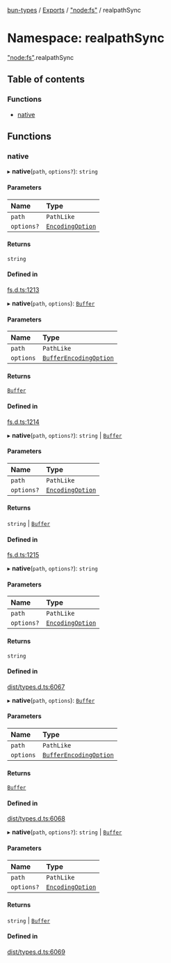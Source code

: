 [bun-types](../README.md) / [Exports](../modules.md) / ["node:fs"](node_fs_.md) / realpathSync

# Namespace: realpathSync

["node:fs"](node_fs_.md).realpathSync

## Table of contents

### Functions

- [native](node_fs_.realpathSync.md#native)

## Functions

### native

▸ **native**(`path`, `options?`): `string`

#### Parameters

| Name | Type |
| :------ | :------ |
| `path` | `PathLike` |
| `options?` | [`EncodingOption`](fs_.md#encodingoption) |

#### Returns

`string`

#### Defined in

[fs.d.ts:1213](https://github.com/valgaze/bun-types/blob/5e53f27/fs.d.ts#L1213)

▸ **native**(`path`, `options`): [`Buffer`](buffer_.md#buffer)

#### Parameters

| Name | Type |
| :------ | :------ |
| `path` | `PathLike` |
| `options` | [`BufferEncodingOption`](../interfaces/BufferEncodingOption.md) |

#### Returns

[`Buffer`](buffer_.md#buffer)

#### Defined in

[fs.d.ts:1214](https://github.com/valgaze/bun-types/blob/5e53f27/fs.d.ts#L1214)

▸ **native**(`path`, `options?`): `string` \| [`Buffer`](buffer_.md#buffer)

#### Parameters

| Name | Type |
| :------ | :------ |
| `path` | `PathLike` |
| `options?` | [`EncodingOption`](fs_.md#encodingoption) |

#### Returns

`string` \| [`Buffer`](buffer_.md#buffer)

#### Defined in

[fs.d.ts:1215](https://github.com/valgaze/bun-types/blob/5e53f27/fs.d.ts#L1215)

▸ **native**(`path`, `options?`): `string`

#### Parameters

| Name | Type |
| :------ | :------ |
| `path` | `PathLike` |
| `options?` | [`EncodingOption`](fs_.md#encodingoption) |

#### Returns

`string`

#### Defined in

[dist/types.d.ts:6067](https://github.com/valgaze/bun-types/blob/5e53f27/dist/types.d.ts#L6067)

▸ **native**(`path`, `options`): [`Buffer`](buffer_.md#buffer)

#### Parameters

| Name | Type |
| :------ | :------ |
| `path` | `PathLike` |
| `options` | [`BufferEncodingOption`](../interfaces/BufferEncodingOption.md) |

#### Returns

[`Buffer`](buffer_.md#buffer)

#### Defined in

[dist/types.d.ts:6068](https://github.com/valgaze/bun-types/blob/5e53f27/dist/types.d.ts#L6068)

▸ **native**(`path`, `options?`): `string` \| [`Buffer`](buffer_.md#buffer)

#### Parameters

| Name | Type |
| :------ | :------ |
| `path` | `PathLike` |
| `options?` | [`EncodingOption`](fs_.md#encodingoption) |

#### Returns

`string` \| [`Buffer`](buffer_.md#buffer)

#### Defined in

[dist/types.d.ts:6069](https://github.com/valgaze/bun-types/blob/5e53f27/dist/types.d.ts#L6069)
